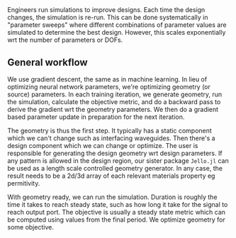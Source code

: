 ##

Engineers run simulations to improve designs. Each time the design changes, the simulation is re-run. This can be done systematically in "parameter sweeps" where different combinations of parameter values are simulated to determine the best design. However, this scales exponentially wrt the number of parameters or DOFs. 

## General workflow 
We use gradient descent, the same as in machine learning. In lieu of optimizing neural network parameters, we're optimizing geometry (or source) parameters. In each training iteration, we generate geometry, run the simulation, calculate the objective metric, and do a backward pass to derive the gradient wrt the geometry parameters. We then do a gradient based parameter update in preparation for the next iteration.

The geometry is thus the first step. It typically has a static component which we can't change such as interfacing waveguides. Then there's a design component which we can change or optimize. The user is responsible for generating the design geometry wrt design parameters. If any pattern is allowed in the design region, our sister package `Jello.jl` can be used as a length scale controlled geometry generator. In any case, the result needs to be a 2d/3d array of each relevant materials property eg permitivity. 

With geometry ready, we can run the simulation. Duration is roughly the time it takes to reach steady state, such as how long it take for the signal to reach output port. The objective is usually a steady state metric which can be computed using values from the final period. 
We optimize geometry for some objective. 